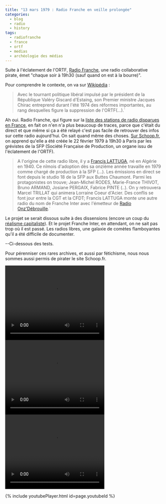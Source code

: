 ```yaml
---
title: "13 mars 1979 : Radio Franche en veille prolongée"
categories:
  - blog
  - radio
  - history
tags:
  - radiofranche
  - france
  - ortf
  - medias
  - archéologie des médias
---
```

Suite à l'éclatement de l'ORTF, [Radio Franche](https://www.cinearchives.org/Films-RADIO-FRANCHE-447-1147-0-1.html), une radio collaborative pirate, émet "chaque soir à 19h30 (sauf quand on est à la bourre)". 

Pour comprendre le contexte, on va sur [Wikipédia](https://fr.wikipedia.org/wiki/Office_de_radiodiffusion-t%C3%A9l%C3%A9vision_fran%C3%A7aise#:~:text=L'office%20est%20cr%C3%A9%C3%A9%20en,la%20fin%20de%20l'ORTF.) : 

>Avec le tournant politique libéral impulsé par le président de la République Valéry Giscard d'Estaing, son Premier ministre Jacques Chirac entreprend durant l'été 1974 des réformes importantes, au rang desquelles figure la suppression de l'ORTF(...).`

Ah oui. Radio Franche, qui figure sur la [liste des stations de radio disparues en France](https://fr.wikipedia.org/wiki/Liste_des_stations_de_radio_disparues_en_France), en fait on n'en n'a plus beaucoup de traces, parce que c'était du direct et que même si ça a été relayé c'est pas facile de retrouver des infos sur cette radio aujourd'hui. On sait quand même des choses. [Sur Schoop.fr](https://www.schoop.fr/ficheradio.php?id_radio=1684), on apprend qu'elle a été créée le 22 février 1979 à 19h30 à Paris par les grévistes de la SFP (Société Française de Production, un organe issu de l'éclatement de l'ORTF).

>A l'origine de cette radio libre, il y a [Francis LATTUGA](https://francis-lattuga.iggybook.com/fr/), né en Algérie en 1940. Ce nîmois d'adoption dès sa onzième année travaille en 1979 comme chargé de production à la SFP (...). Les émissions en direct se font depuis le studio 18 de la SFP aux Buttes Chaumont. Parmi les protagonistes on trouve; Jean-Michel RODES, Marie-France THIVOT, Bruno ARMAND, Josiane PERGAIX, Fabrice PINTE (..). On y retrouvera Marcel TRILLAT qui animera Lorraine Coeur d'Acier. Des conflis se font jour entre la CGT et  la CFDT;  Francis LATTUGA monte une autre radio du nom de Franche Inter avec l'émetteur de [Radio Onz'Débrouille](https://fr.wikipedia.org/wiki/Radio_Onz%27D%C3%A9brouille).`

Le projet se serait dissous suite à des dissensions (encore un coup du [réalisme capitaliste](https://fr.wikipedia.org/wiki/Le_R%C3%A9alisme_capitaliste._N%27y_a-t-il_aucune_alternative_%3F)). Et le projet Franche Inter, en attendant, on ne sait pas trop où il est passé. Les radios libres, une galaxie de comètes flamboyantes qu'il a été difficile de documenter.

--Ci-dessous des tests.  

Pour pérenniser ces rares archives, et aussi par fétichisme, nous nous sommes aussi permis de pirater le site Schoop.fr.

<video width="320" height="240" controls>

  <source type="video/mp4" src="[Générique Radio Franche 1979](https://user-images.githubusercontent.com/23066479/201477551-0f1e9a98-438c-4957-a50f-f740f7a6fe1b.mp4](https://user-images.githubusercontent.com/23066479/201477883-1a892038-cbbf-43cd-8d1c-53f6c779ce1e.mp4)">
  
</video>

<video width="320" height="240" controls>

  <source type="video/mp4" src="[Extrait Radio Franche v1 1979](https://user-images.githubusercontent.com/23066479/201477551-0f1e9a98-438c-4957-a50f-f740f7a6fe1b.mp4](https://user-images.githubusercontent.com/23066479/201477883-1a892038-cbbf-43cd-8d1c-53f6c779ce1e.mp4](https://user-images.githubusercontent.com/23066479/201477970-302736ef-e14b-4eee-9f5b-7ae2367ced4a.mp4)">

</video>

<video width="320" height="240" controls>

  <source type="video/mp4" src="[Extrait Radio Franche v2 1979]([https://user-images.githubusercontent.com/23066479/201477551-0f1e9a98-438c-4957-a50f-f740f7a6fe1b.mp4](https://user-images.githubusercontent.com/23066479/201477883-1a892038-cbbf-43cd-8d1c-53f6c779ce1e.mp4](https://user-images.githubusercontent.com/23066479/201477970-302736ef-e14b-4eee-9f5b-7ae2367ced4a.mp4])">

</video>

{% include youtubePlayer.html id=page.youtubeId %}
